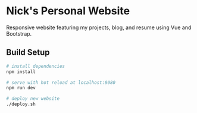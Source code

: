 # Nick's Personal Website

Responsive website featuring my projects, blog, and resume using Vue and Bootstrap.

## Build Setup

```bash
# install dependencies
npm install

# serve with hot reload at localhost:8080
npm run dev

# deploy new website
./deploy.sh
```
